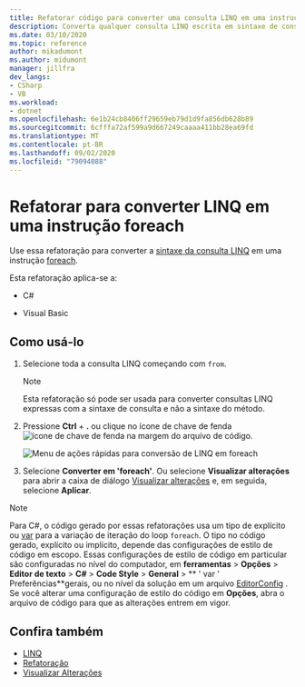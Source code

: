 ```yaml
---
title: Refatorar código para converter uma consulta LINQ em uma instrução foreach
description: Converta qualquer consulta LINQ escrita em sintaxe de consulta em uma instrução foreach.
ms.date: 03/10/2020
ms.topic: reference
author: mikadumont
ms.author: midumont
manager: jillfra
dev_langs:
- CSharp
- VB
ms.workload:
- dotnet
ms.openlocfilehash: 6e1b24cb8406ff29659eb79d1d9fa856db628b89
ms.sourcegitcommit: 6cfffa72af599a9d667249caaaa411bb28ea69fd
ms.translationtype: MT
ms.contentlocale: pt-BR
ms.lasthandoff: 09/02/2020
ms.locfileid: "79094088"
---
```

# <a name="refactoring-to-convert-linq-to-a-foreach-statement"></a>Refatorar para converter LINQ em uma instrução foreach

Use essa refatoração para converter a [sintaxe da consulta LINQ](/dotnet/csharp/programming-guide/concepts/linq/query-syntax-and-method-syntax-in-linq) em uma instrução [foreach](/dotnet/csharp/language-reference/keywords/foreach-in).

Esta refatoração aplica-se a:

- C#

- Visual Basic

## <a name="how-to-use-it"></a>Como usá-lo

1. Selecione toda a consulta LINQ começando com `from`.

   > [!NOTE]
   > Esta refatoração só pode ser usada para converter consultas LINQ expressas com a sintaxe de consulta e não a sintaxe do método.

1. Pressione **Ctrl** + **.** ou clique no ícone de chave de fenda ![ícone de chave de fenda](../media/screwdriver-icon.png) na margem do arquivo de código.

   ![Menu de ações rápidas para conversão de LINQ em foreach](media/convert-linq-to-foreach.png)

1. Selecione **Converter em 'foreach'**. Ou selecione **Visualizar alterações** para abrir a caixa de diálogo [Visualizar alterações](../../ide/preview-changes.md) e, em seguida, selecione **Aplicar**.

> [!NOTE]
> Para C#, o código gerado por essas refatorações usa um tipo de explícito ou [var](/dotnet/csharp/language-reference/keywords/var) para a variação de iteração do loop `foreach`. O tipo no código gerado, explícito ou implícito, depende das configurações de estilo de código em escopo. Essas configurações de estilo de código em particular são configuradas no nível do computador, em **ferramentas**  >  **Opções**  >  **Editor de texto**  >  **C#**  >  **Code Style**  >  **General**  >  ** \' var ' Preferências**gerais, ou no nível da solução em um arquivo [EditorConfig](../../ide/editorconfig-language-conventions.md#implicit-and-explicit-types) . Se você alterar uma configuração de estilo do código em **Opções**, abra o arquivo de código para que as alterações entrem em vigor.

## <a name="see-also"></a>Confira também

- [LINQ](/dotnet/standard/using-linq)
- [Refatoração](../refactoring-in-visual-studio.md)
- [Visualizar Alterações](../../ide/preview-changes.md)
